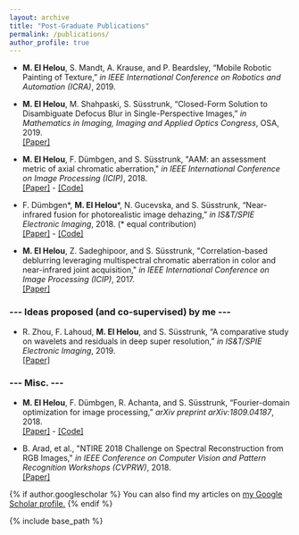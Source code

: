```yaml
---
layout: archive
title: "Post-Graduate Publications"
permalink: /publications/
author_profile: true
---
```


- **M. El Helou**, S. Mandt, A. Krause, and P. Beardsley, “Mobile Robotic Painting of Texture,” *in IEEE International Conference on Robotics and Automation (ICRA)*, 2019.

- **M. El Helou**, M. Shahpaski, S. Süsstrunk, “Closed-Form Solution to Disambiguate Defocus Blur in Single-Perspective Images,” *in Mathematics in Imaging, Imaging and Applied Optics Congress*, OSA, 2019.  
[[Paper]](https://infoscience.epfl.ch/record/264918)

- **M. El Helou**, F. Dümbgen, and S. Süsstrunk, "AAM: an assessment metric of axial chromatic aberration," *in IEEE International Conference on Image Processing (ICIP)*, 2018.  
[[Paper]](https://infoscience.epfl.ch/record/255464) - [[Code]](https://github.com/duembgen/AAM_ICIP18)


- F. Dümbgen\*, **M. El Helou**\*, N. Gucevska, and S. Süsstrunk, “Near-infrared fusion for photorealistic image dehazing,” *in IS&T/SPIE Electronic Imaging*, 2018. (\* equal contribution)  
[[Paper]](https://infoscience.epfl.ch/record/253201) - [[Code]](https://github.com/duembgen/NIRdehazing)

- **M. El Helou**, Z. Sadeghipoor, and S. Süsstrunk, "Correlation-based deblurring leveraging multispectral chromatic aberration in color and near-infrared joint acquisition," *in IEEE International Conference on Image Processing (ICIP)*, 2017.  
[[Paper]](https://infoscience.epfl.ch/record/231919)



### --- Ideas proposed (and co-supervised) by me ---
- R. Zhou, F. Lahoud, **M. El Helou**, and S. Süsstrunk, “A comparative study on wavelets and residuals in deep super resolution,” *in IS&T/SPIE Electronic Imaging*, 2019.  
[[Paper]](https://infoscience.epfl.ch/record/262784?ln=en)

### --- Misc. ---
- **M. El Helou**, F. Dümbgen, R. Achanta, and S. Süsstrunk, “Fourier-domain optimization for image processing,” *arXiv preprint arXiv:1809.04187*, 2018.  
[[Paper]](https://arxiv.org/abs/1809.04187) - [[Code]](https://github.com/duembgen/fourier-deconv)

- B. Arad, et al., "NTIRE 2018 Challenge on Spectral Reconstruction from RGB Images," *in IEEE Conference on Computer Vision and Pattern Recognition Workshops (CVPRW)*, 2018.  
[[Paper]](http://openaccess.thecvf.com/content_cvpr_2018_workshops/w13/html/Arad_NTIRE_2018_Challenge_CVPR_2018_paper.html)





{% if author.googlescholar %}
  You can also find my articles on <u><a href="{{author.googlescholar}}">my Google Scholar profile</a>.</u>
{% endif %}

{% include base_path %}

